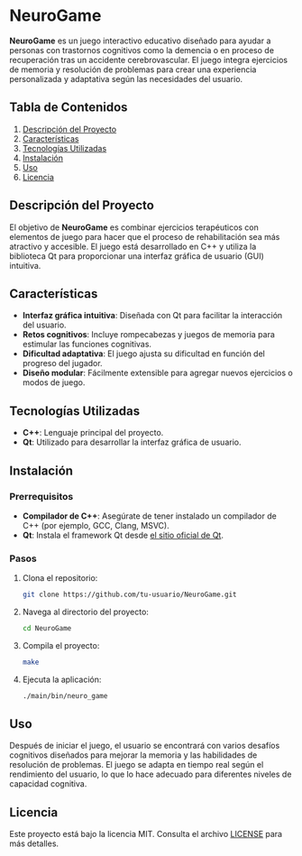 # NeuroGame

**NeuroGame** es un juego interactivo educativo diseñado para ayudar a personas con trastornos cognitivos como la demencia o en proceso de recuperación tras un accidente cerebrovascular. El juego integra ejercicios de memoria y resolución de problemas para crear una experiencia personalizada y adaptativa según las necesidades del usuario.

## Tabla de Contenidos

1. [Descripción del Proyecto](#descripción-del-proyecto)
2. [Características](#características)
3. [Tecnologías Utilizadas](#tecnologías-utilizadas)
4. [Instalación](#instalación)
5. [Uso](#uso)
6. [Licencia](#licencia)

## Descripción del Proyecto

El objetivo de **NeuroGame** es combinar ejercicios terapéuticos con elementos de juego para hacer que el proceso de rehabilitación sea más atractivo y accesible. El juego está desarrollado en C++ y utiliza la biblioteca Qt para proporcionar una interfaz gráfica de usuario (GUI) intuitiva.

## Características

- **Interfaz gráfica intuitiva**: Diseñada con Qt para facilitar la interacción del usuario.
- **Retos cognitivos**: Incluye rompecabezas y juegos de memoria para estimular las funciones cognitivas.
- **Dificultad adaptativa**: El juego ajusta su dificultad en función del progreso del jugador.
- **Diseño modular**: Fácilmente extensible para agregar nuevos ejercicios o modos de juego.

## Tecnologías Utilizadas

- **C++**: Lenguaje principal del proyecto.
- **Qt**: Utilizado para desarrollar la interfaz gráfica de usuario.

## Instalación

### Prerrequisitos

- **Compilador de C++**: Asegúrate de tener instalado un compilador de C++ (por ejemplo, GCC, Clang, MSVC).
- **Qt**: Instala el framework Qt desde [el sitio oficial de Qt](https://www.qt.io/download).

### Pasos

1. Clona el repositorio:

    ```bash
    git clone https://github.com/tu-usuario/NeuroGame.git
    ```

2. Navega al directorio del proyecto:

    ```bash
    cd NeuroGame
    ```

3. Compila el proyecto:

    ```bash
    make
    ```

4. Ejecuta la aplicación:

    ```bash
    ./main/bin/neuro_game
    ```

## Uso

Después de iniciar el juego, el usuario se encontrará con varios desafíos cognitivos diseñados para mejorar la memoria y las habilidades de resolución de problemas. El juego se adapta en tiempo real según el rendimiento del usuario, lo que lo hace adecuado para diferentes niveles de capacidad cognitiva.

## Licencia

Este proyecto está bajo la licencia MIT. Consulta el archivo [LICENSE](LICENSE) para más detalles.

